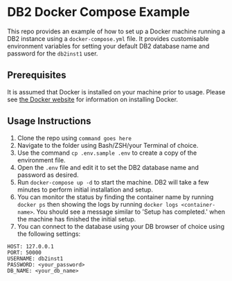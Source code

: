 # DB2 Docker Compose Example

This repo provides an example of how to set up a Docker machine running a DB2 instance using a `docker-compose.yml` file. It provides customisable environment variables for setting your default DB2 database name and password for the `db2inst1` user.

## Prerequisites

It is assumed that Docker is installed on your machine prior to usage. Please see [the Docker website](https://www.docker.com/) for information on installing Docker.

## Usage Instructions

1. Clone the repo using `command goes here`
2. Navigate to the folder using Bash/ZSH/your Terminal of choice.
3. Use the command `cp .env.sample .env` to create a copy of the environment file.
4. Open the `.env` file and edit it to set the DB2 database name and password as desired.
5. Run `docker-compose up -d` to start the machine. DB2 will take a few minutes to perform initial installation and setup.
6. You can monitor the status by finding the container name by running `docker ps` then showing the logs by running `docker logs <container-name>`. You should see a message similar to 'Setup has completed.' when the machine has finished the initial setup.
7. You can connect to the database using your DB browser of choice using the following settings:

```.env
HOST: 127.0.0.1
PORT: 50000
USERNAME: db2inst1
PASSWORD: <your_password>
DB_NAME: <your_db_name>
```

    